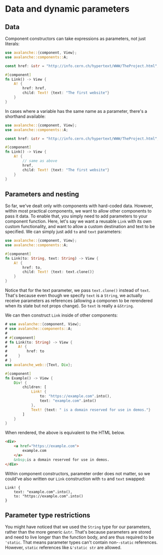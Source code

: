 # Data and dynamic parameters

## Data

Component constructors can take expressions as parameters, not just literals:

```rust
use avalanche::{component, View};
use avalanche::components::A;

const href: &str = "http://info.cern.ch/hypertext/WWW/TheProject.html";

#[component]
fn Link() -> View {
    A! {
        href: href,
        child: Text! {text: "The first website"}
    }
}
```

In cases where a variable has the same name as a parameter, there's a shorthand available:

```rust
use avalanche::{component, View};
use avalanche::components::A;

const href: &str = "http://info.cern.ch/hypertext/WWW/TheProject.html";

#[component]
fn Link() -> View {
    A! {
        // same as above
        href,
        child: Text! {text: "The first website"}
    }
}
```

## Parameters and nesting

So far, we've dealt only with components with hard-coded data. However, within most practical components, we want to allow other components to pass it data.
To enable that, you simply need to add parameters to your component function. Here, let's say we want a reusable `Link` with its own custom functionality,
and want to allow a custom destination and text to be specified. We can simply just add `to` and `text` parameters:

```rust
use avalanche::{component, View};
use avalanche::components::A;

#[component]
fn Link(to: String, text: String) -> View {
    A! {
        href: to,
        child: Text! {text: text.clone()}
    }
}
```

Notice that for the text parameter, we pass `text.clone()` instead of `text`. That's because even though we specify `text` is a `String`,
we actually receive parameters as references (allowing a componen to be rerendered when its state but not props change). So `text` is really a `&String`.

We can then construct `Link` inside of other components:

```rust
# use avalanche::{component, View};
# use avalanche::components::A;
# 
# #[component]
# fn Link(to: String) -> View {
#     A! {
#         href: to
#     }
# }
use avalanche_web::{Text, Div};

#[component]
fn Example() -> View {
    Div! {
        children: [
            Link! {
                to: "https://example.com".into(),
                text: "example.com".into()
            },
            Text! {text: " is a domain reserved for use in demos."}
        ]
    }
}
```

When rendered, the above is equivalent to the HTML below.
```html
<div>
    <a href="https://example.com">
        example.com
    </a>
    &nbsp;is a domain reserved for use in demos.
</div>
```

Within component constructors, parameter order does not matter, so we could've also written our `Link` construction with `to` and `text` swapped:
```
Link! {
    text: "example.com".into(),
    to: "https://example.com".into()
}
```

## Parameter type restrictions

You might have noticed that we used the `String` type for our parameters, rather than the more generic `&str`. That's because 
parameters are stored and need to live longer than the function body, and are thus required to be `'static`. That means
parameter types can't contain non-`-static` references. However, `static` references like `&'static str` are allowed.
